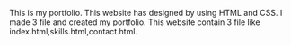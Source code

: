This is my portfolio. This website has designed by using HTML and CSS. I made 3 file and created my portfolio.
This website contain 3 file like index.html,skills.html,contact.html.

